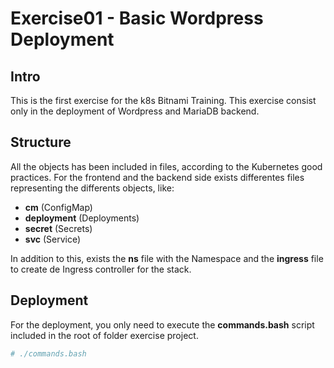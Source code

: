 # Exercise01 - Basic Wordpress Deployment

## Intro

This is the first exercise for the k8s Bitnami Training. This exercise consist only in the deployment of Wordpress and MariaDB backend.

## Structure

All the objects has been included in files, according to the Kubernetes good practices. For the frontend and the backend side exists differentes files representing the differents objects, like:

* **cm** (ConfigMap)
* **deployment** (Deployments)
* **secret** (Secrets)
* **svc** (Service)

In addition to this, exists the **ns** file with the Namespace and the **ingress** file to create de Ingress controller for the stack.

## Deployment

For the deployment, you only need to execute the **commands.bash** script included in the root of folder exercise project.

```bash
# ./commands.bash
```
